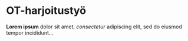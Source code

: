 # OT-harjoitustyö

**Lorem ipsum** dolor sit amet, *consectetur* adipiscing elit, sed do eiusmod tempor incididunt...
